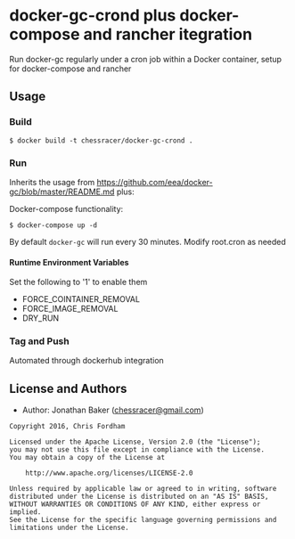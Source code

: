# docker-gc-crond plus docker-compose and rancher itegration

Run docker-gc regularly under a cron job within a Docker container, setup for docker-compose and rancher

## Usage

### Build

    $ docker build -t chessracer/docker-gc-crond .

### Run

Inherits the usage from https://github.com/eea/docker-gc/blob/master/README.md plus:

Docker-compose functionality:

    $ docker-compose up -d 


By default `docker-gc` will run every 30 minutes. Modify root.cron as needed

#### Runtime Environment Variables

Set the following to '1' to enable them

- FORCE_COINTAINER_REMOVAL
- FORCE_IMAGE_REMOVAL
- DRY_RUN

### Tag and Push 

Automated through dockerhub integration

License and Authors
-------------------
- Author: Jonathan Baker (<chessracer@gmail.com>)

```text
Copyright 2016, Chris Fordham

Licensed under the Apache License, Version 2.0 (the "License");
you may not use this file except in compliance with the License.
You may obtain a copy of the License at

    http://www.apache.org/licenses/LICENSE-2.0

Unless required by applicable law or agreed to in writing, software
distributed under the License is distributed on an "AS IS" BASIS,
WITHOUT WARRANTIES OR CONDITIONS OF ANY KIND, either express or implied.
See the License for the specific language governing permissions and
limitations under the License.
```
